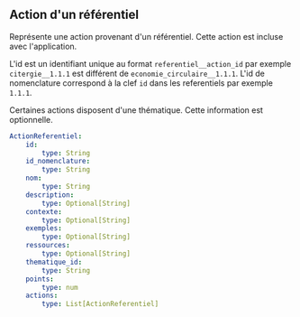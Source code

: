 ## Action d'un référentiel

Représente une action provenant d'un référentiel. Cette action est incluse avec l'application.

L'id est un identifiant unique au format `referentiel__action_id` par exemple `citergie__1.1.1` est différent
de `economie_circulaire__1.1.1`.
L'id de nomenclature correspond à la clef `id` dans les referentiels par exemple `1.1.1`.

Certaines actions disposent d'une thématique. Cette information est optionnelle.
```yaml
ActionReferentiel:
    id:
        type: String
    id_nomenclature:
        type: String
    nom:
        type: String
    description:
        type: Optional[String]
    contexte:
        type: Optional[String]
    exemples:
        type: Optional[String]
    ressources:
        type: Optional[String]
    thematique_id:
        type: String
    points:
        type: num
    actions:
        type: List[ActionReferentiel]
```
